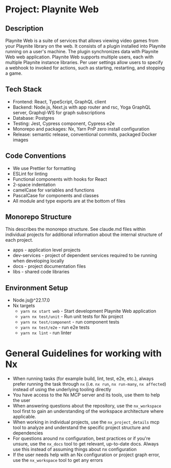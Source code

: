 # Project: Playnite Web

## Description

Playnite Web is a suite of services that allows viewing video games from your Playnite library on the web. It consists of a plugin installed into Playnite running on a user's machine. The plugin synchronizes data with Playnite Web web application. Playnite Web supports multiple users, each with multiple Playnite instance libraries. Per user settings allow users to specify a webhook to invoked for actions, such as starting, restarting, and stopping a game.

## Tech Stack

- Frontend: React, TypeScript, GraphQL client
- Backend: Node.js, Next.js with app router and rsc, Yoga GraphQL server, Graphql-WS for graph subscriptions
- Database: Postgres
- Testing: Jest, Cypress component, Cypress e2e
- Monorepo and packages: Nx, Yarn PnP zero install configuration
- Release: semantic release, conventional commits, packaged Docker images

## Code Conventions

- We use Prettier for formatting
- ESLint for linting
- Functional components with hooks for React
- 2-space indentation
- camelCase for variables and functions
- PascalCase for components and classes
- All module and type exports are at the bottom of files

## Monorepo Structure

This describes the monorepo structure. See claude.md files within individual projects for additional information about the internal structure of each project.

- apps - application level projects
- dev-services - project of dependent services required to be running when developing locally
- docs - project documentation files
- libs - shared code libraries

## Environment Setup

- Node.js@^22.17.0
- Nx targets
  - `yarn nx start web` - Start development Playnite Web application
  - `yarn nx test/unit` - Run unit tests for Nx project
  - `yarn nx test/component` - run component tests
  - `yarn nx test/e2e` - run e2e tests
  - `yarn nx lint` - run linter


<!-- nx configuration start-->
<!-- Leave the start & end comments to automatically receive updates. -->

# General Guidelines for working with Nx

- When running tasks (for example build, lint, test, e2e, etc.), always prefer running the task through `nx` (i.e. `nx run`, `nx run-many`, `nx affected`) instead of using the underlying tooling directly
- You have access to the Nx MCP server and its tools, use them to help the user
- When answering questions about the repository, use the `nx_workspace` tool first to gain an understanding of the workspace architecture where applicable.
- When working in individual projects, use the `nx_project_details` mcp tool to analyze and understand the specific project structure and dependencies
- For questions around nx configuration, best practices or if you're unsure, use the `nx_docs` tool to get relevant, up-to-date docs. Always use this instead of assuming things about nx configuration
- If the user needs help with an Nx configuration or project graph error, use the `nx_workspace` tool to get any errors


<!-- nx configuration end-->